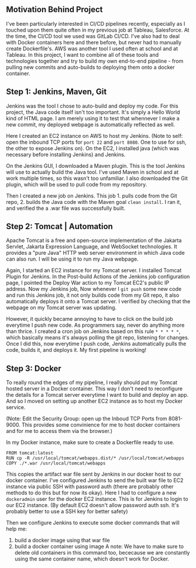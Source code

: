 ## Motivation Behind Project
I've been particularly interested in CI/CD pipelines recently, especially as I touched upon them quite often in my previous job at Tableau, Salesforce. At the time, the CI/CD tool we used was GitLab CI/CD. I've also had to deal with Docker containers here and there before, but never had to manually create Dockerfile's. AWS was another tool I used often at school and at Tableau. In this project, I want to combine all of these tools and technologies together and try to build my own end-to-end pipeline - from pulling new commits and auto-builds to deploying them onto a docker container. 

## Step 1: Jenkins, Maven, Git
Jenkins was the tool I chose to auto-build and deploy my code. For this project, the Java code itself isn't too important. It's simply a Hello World kind of HTML page. I am merely using it to test that whennever I make a new commit, my deployed webpage is automatically reflected as well.

Here I created an EC2 instance on AWS to host my Jenkins. (Note to self: open the inbound TCP ports for `port 22` and `port 8080`. One to use for ssh, the other to expose Jenkins on). On the EC2, I installed java (which was necessary before installing Jenkins) and Jenkins. 

On the Jenkins GUI, I downloaded a Maven plugin. This is the tool Jenkins will use to actually build the Java tool. I've used Maven in school and at work multiple times, so this wasn't too unfamiliar. I also downloaded the Git plugin, which will be used to pull code from my repository.

Then I created a new job on Jenkins. This job 1. pulls code from the Git repo, 2. builds the Java code with the Maven goal `clean install`. I ran it, and verified the a .war file was successfully built.

## Step 2: Tomcat | Automation
Apache Tomcat is a free and open-source implementation of the Jakarta Servlet, Jakarta Expression Language, and WebSocket technologies. It provides a "pure Java" HTTP web server environment in which Java code can also run. I will be using it to run my Java webpage.

Again, I started an EC2 instance for my Tomcat server. I installed Tomcat Plugin for Jenkins. In the Post-build Actions of the Jenkins job configuration page, I pointed the Deploy War action to my Tomcat EC2's public IP address. Now my Jenkins job,  Now whenever I `git push` some new code and run this Jenkins job, it not only builds code from my Git repo, it also automatically deploys it onto a Tomcat server. I verified by checking that the webpage on my Tomcat server was updating.

However, it quickly became annoying to have to click on the build job everytime I push new code. As programmers say, never do anything more than thrice. I created a cron job on Jenkins based on this rule
`* * * * *`, which basically means it's always polling the git repo, listening for changes. Once I did this, now everytime I push code, Jenkins automatically pulls the code, builds it, and deploys it. My first pipeline is working!

## Step 3: Docker
To really round the edges of my pipeline, I really should put my Tomcat hosted server in a Docker container. This way I don't need to reconfigure the details for a Tomcat server everytime I want to build and deploy an app. And so I moved on setting up another EC2 instance as to host my Docker service.

(Note: Edit the Security Group: open up the Inboud TCP Ports from 8081-9000. This provides some convinience for me to host docker containers and for me to access them via the browser.)

In my Docker instance, make sure to create a Dockerfile ready to use. 
```
FROM tomcat:latest
RUN cp -R /usr/local/tomcat/webapps.dist/* /usr/local/tomcat/webapps
COPY ./*.war /usr/local/tomcat/webapps
```

This copies the artifact war file sent by Jenkins in our docker host to our docker container. I've configured Jenkins to send the built war file to EC2 instance via public SSH with password auth (there are probably other methods to do this but for now its okay). Here I had to configure a new `dockeradmin` user for the docker EC2 instance. This is for Jenkins to login to our EC2 instance. (By default EC2 doesn't allow password auth ssh. It's probably better to use a SSH key for better safety)

Then we configure Jenkins to execute some docker commands that will help me:
1. build a docker image using that war file
2. build a docker container using image
A note: We have to make sure to delete old containers in this command too, bececause we are constantly using the same container name, which doesn't work for Docker.






